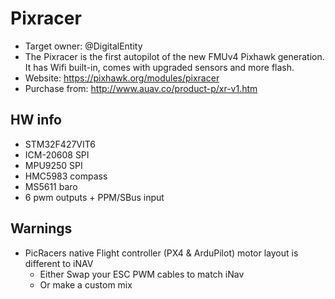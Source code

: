 # Pixracer

* Target owner: @DigitalEntity
* The Pixracer is the first autopilot of the new FMUv4 Pixhawk generation. It has Wifi built-in, comes with upgraded sensors and more flash.
* Website: https://pixhawk.org/modules/pixracer
* Purchase from: http://www.auav.co/product-p/xr-v1.htm

## HW info

* STM32F427VIT6
* ICM-20608 SPI
* MPU9250 SPI
* HMC5983 compass
* MS5611 baro
* 6 pwm outputs + PPM/SBus input

## Warnings

* PicRacers native Flight controller (PX4 & ArduPilot) motor layout is different to iNAV
  * Either Swap your ESC PWM cables to match iNav
  * Or make a custom mix
